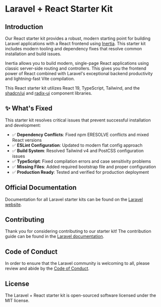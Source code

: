 # Laravel + React Starter Kit

## Introduction

Our React starter kit provides a robust, modern starting point for building Laravel applications with a React frontend using [Inertia](https://inertiajs.com). This starter kit includes modern tooling and dependency fixes that resolve common installation and build issues.

Inertia allows you to build modern, single-page React applications using classic server-side routing and controllers. This gives you the frontend power of React combined with Laravel's exceptional backend productivity and lightning-fast Vite compilation.

This React starter kit utilizes React 19, TypeScript, Tailwind, and the [shadcn/ui](https://ui.shadcn.com) and [radix-ui](https://www.radix-ui.com) component libraries.

## ✨ What's Fixed

This starter kit resolves critical issues that prevent successful installation and development:

- ✅ **Dependency Conflicts**: Fixed npm ERESOLVE conflicts and mixed React versions
- ✅ **ESLint Configuration**: Updated to modern flat config approach  
- ✅ **Build System**: Resolved Tailwind v4 and PostCSS configuration issues
- ✅ **TypeScript**: Fixed compilation errors and case sensitivity problems
- ✅ **Missing Files**: Added required bootstrap file and proper configuration
- ✅ **Production Ready**: Tested and verified for production deployment



## Official Documentation

Documentation for all Laravel starter kits can be found on the [Laravel website](https://laravel.com/docs/starter-kits).

## Contributing

Thank you for considering contributing to our starter kit! The contribution guide can be found in the [Laravel documentation](https://laravel.com/docs/contributions).

## Code of Conduct

In order to ensure that the Laravel community is welcoming to all, please review and abide by the [Code of Conduct](https://laravel.com/docs/contributions#code-of-conduct).

## License

The Laravel + React starter kit is open-sourced software licensed under the MIT license.
